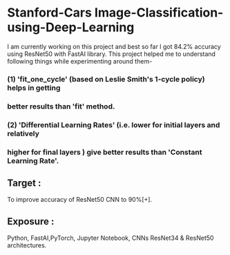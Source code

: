 # Stanford-Cars Image-Classification-using-Deep-Learning

I am currently working on this project and best so far I got 84.2% accuracy
using ResNet50 with FastAI library. This project helped me to understand
following things while experimenting around them-
### (1) 'fit_one_cycle' (based on Leslie Smith's 1-cycle policy) helps in getting 
### better results than 'fit' method.
### (2) 'Differential Learning Rates' (i.e. lower for initial layers and relatively 
### higher for final layers ) give better results than 'Constant Learning Rate'.

## Target :
To improve accuracy of ResNet50 CNN to 90%[+].

## Exposure :
Python, FastAI,PyTorch, Jupyter Notebook, CNNs ResNet34 & ResNet50 architectures. 
